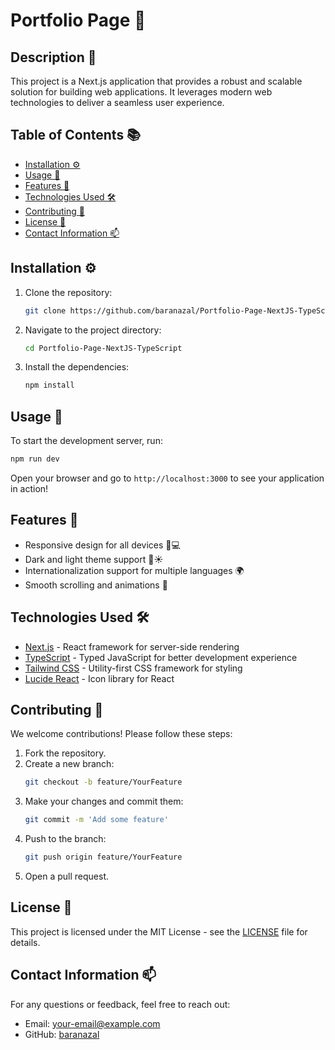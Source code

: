 # Portfolio Page 🎉

## Description 📖
This project is a Next.js application that provides a robust and scalable solution for building web applications. It leverages modern web technologies to deliver a seamless user experience.

## Table of Contents 📚
- [Installation ⚙️](#installation)
- [Usage 🚀](#usage)
- [Features 🌟](#features)
- [Technologies Used 🛠️](#technologies-used)
- [Contributing 🤝](#contributing)
- [License 📄](#license)
- [Contact Information 📫](#contact-information)

## Installation ⚙️
1. Clone the repository:
   ```bash
   git clone https://github.com/baranazal/Portfolio-Page-NextJS-TypeScript.git
   ```
2. Navigate to the project directory:
   ```bash
   cd Portfolio-Page-NextJS-TypeScript
   ```
3. Install the dependencies:
   ```bash
   npm install
   ```

## Usage 🚀
To start the development server, run:
```bash
npm run dev
```
Open your browser and go to `http://localhost:3000` to see your application in action!

## Features 🌟
- Responsive design for all devices 📱💻
- Dark and light theme support 🌙☀️
- Internationalization support for multiple languages 🌍
- Smooth scrolling and animations 🎨

## Technologies Used 🛠️
- [Next.js](https://nextjs.org/) - React framework for server-side rendering
- [TypeScript](https://www.typescriptlang.org/) - Typed JavaScript for better development experience
- [Tailwind CSS](https://tailwindcss.com/) - Utility-first CSS framework for styling
- [Lucide React](https://lucide.dev/) - Icon library for React

## Contributing 🤝
We welcome contributions! Please follow these steps:
1. Fork the repository.
2. Create a new branch:
   ```bash
   git checkout -b feature/YourFeature
   ```
3. Make your changes and commit them:
   ```bash
   git commit -m 'Add some feature'
   ```
4. Push to the branch:
   ```bash
   git push origin feature/YourFeature
   ```
5. Open a pull request.

## License 📄
This project is licensed under the MIT License - see the [LICENSE](LICENSE) file for details.

## Contact Information 📫
For any questions or feedback, feel free to reach out:
- Email: your-email@example.com
- GitHub: [baranazal](https://github.com/baranazal) 
